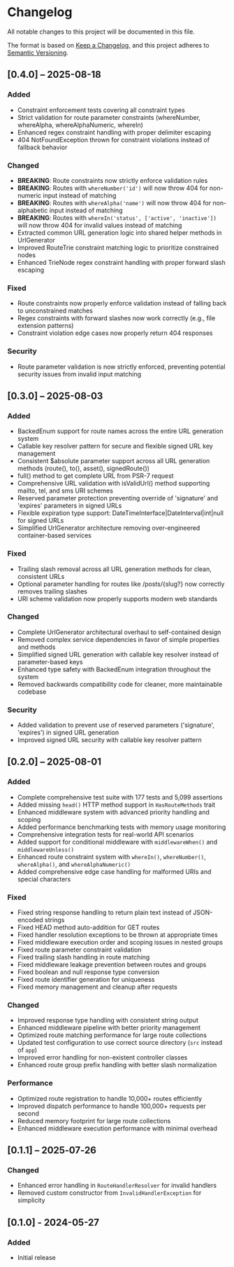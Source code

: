 # Changelog

All notable changes to this project will be documented in this file.

The format is based on [Keep a Changelog](https://keepachangelog.com/en/1.1.0/),
and this project adheres to [Semantic Versioning](https://semver.org/spec/v2.0.0.html).

## [0.4.0] – 2025-08-18

### Added

- Constraint enforcement tests covering all constraint types
- Strict validation for route parameter constraints (whereNumber, whereAlpha, whereAlphaNumeric, whereIn)
- Enhanced regex constraint handling with proper delimiter escaping
- 404 NotFoundException thrown for constraint violations instead of fallback behavior

### Changed

- **BREAKING**: Route constraints now strictly enforce validation rules
- **BREAKING**: Routes with `whereNumber('id')` will now throw 404 for non-numeric input instead of matching
- **BREAKING**: Routes with `whereAlpha('name')` will now throw 404 for non-alphabetic input instead of matching
- **BREAKING**: Routes with `whereIn('status', ['active', 'inactive'])` will now throw 404 for invalid values instead of matching
- Extracted common URL generation logic into shared helper methods in UrlGenerator
- Improved RouteTrie constraint matching logic to prioritize constrained nodes
- Enhanced TrieNode regex constraint handling with proper forward slash escaping

### Fixed

- Route constraints now properly enforce validation instead of falling back to unconstrained matches
- Regex constraints with forward slashes now work correctly (e.g., file extension patterns)
- Constraint violation edge cases now properly return 404 responses

### Security

- Route parameter validation is now strictly enforced, preventing potential security issues from invalid input matching

## [0.3.0] – 2025-08-03

### Added

- BackedEnum support for route names across the entire URL generation system
- Callable key resolver pattern for secure and flexible signed URL key management
- Consistent $absolute parameter support across all URL generation methods (route(), to(), asset(), signedRoute())
- full() method to get complete URL from PSR-7 request
- Comprehensive URL validation with isValidUrl() method supporting mailto, tel, and sms URI schemes
- Reserved parameter protection preventing override of 'signature' and 'expires' parameters in signed URLs
- Flexible expiration type support: DateTimeInterface|DateInterval|int|null for signed URLs
- Simplified UrlGenerator architecture removing over-engineered container-based services

### Fixed

- Trailing slash removal across all URL generation methods for clean, consistent URLs
- Optional parameter handling for routes like /posts/{slug?} now correctly removes trailing slashes
- URI scheme validation now properly supports modern web standards

### Changed

- Complete UrlGenerator architectural overhaul to self-contained design
- Removed complex service dependencies in favor of simple properties and methods
- Simplified signed URL generation with callable key resolver instead of parameter-based keys
- Enhanced type safety with BackedEnum integration throughout the system
- Removed backwards compatibility code for cleaner, more maintainable codebase

### Security

- Added validation to prevent use of reserved parameters ('signature', 'expires') in signed URL generation
- Improved signed URL security with callable key resolver pattern

## [0.2.0] – 2025-08-01

### Added

- Complete comprehensive test suite with 177 tests and 5,099 assertions
- Added missing `head()` HTTP method support in `HasRouteMethods` trait
- Enhanced middleware system with advanced priority handling and scoping
- Added performance benchmarking tests with memory usage monitoring
- Comprehensive integration tests for real-world API scenarios
- Added support for conditional middleware with `middlewareWhen()` and `middlewareUnless()`
- Enhanced route constraint system with `whereIn()`, `whereNumber()`, `whereAlpha()`, and `whereAlphaNumeric()`
- Added comprehensive edge case handling for malformed URIs and special characters

### Fixed

- Fixed string response handling to return plain text instead of JSON-encoded strings
- Fixed HEAD method auto-addition for GET routes
- Fixed handler resolution exceptions to be thrown at appropriate times
- Fixed middleware execution order and scoping issues in nested groups
- Fixed route parameter constraint validation
- Fixed trailing slash handling in route matching
- Fixed middleware leakage prevention between routes and groups
- Fixed boolean and null response type conversion
- Fixed route identifier generation for uniqueness
- Fixed memory management and cleanup after requests

### Changed

- Improved response type handling with consistent string output
- Enhanced middleware pipeline with better priority management
- Optimized route matching performance for large route collections
- Updated test configuration to use correct source directory (`src` instead of `app`)
- Improved error handling for non-existent controller classes
- Enhanced route group prefix handling with better slash normalization

### Performance

- Optimized route registration to handle 10,000+ routes efficiently
- Improved dispatch performance to handle 100,000+ requests per second
- Reduced memory footprint for large route collections
- Enhanced middleware execution performance with minimal overhead

## [0.1.1] – 2025‑07‑26

### Changed

- Enhanced error handling in `RouteHandlerResolver` for invalid handlers  
- Removed custom constructor from `InvalidHandlerException` for simplicity


## [0.1.0] - 2024-05-27

### Added

- Initial release
